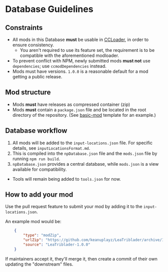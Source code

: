 # Database Guidelines

## Constraints

- All mods in this Database **must** be usable in [CCLoader](https://github.com/CCDirectLink/CCLoader), in order to ensure consistency. 
	- You aren't required to use its feature set, the requirement is to be compatible with the aforementioned modloader.
- To prevent conflict with NPM, newly submitted mods **must not** use `dependencies`; use `ccmodDependencies` instead.
- Mods must have versions. `1.0.0` is a reasonable default for a mod getting a public release.

## Mod structure

- Mods **must** have releases as compressed container (zip)
- Mods **must** contain a `package.json` file and be located in the root directory of the repository. (See [basic-mod](https://github.com/CCDirectLink/basic-mod) template for an example.)

## Database workflow

1. All mods will be added to the `input-locations.json` file. For specific details, see `inputLocationsFormat.md`.
2. This is compiled into the `npDatabase.json` file and the `mods.json` file by running `npm run build`.
3. `npDatabase.json` provides a central database, while `mods.json` is a view available for compatibility.

- Tools will remain being added to `tools.json` for now.

## How to add your mod

Use the pull request feature to submit your mod by adding it to the `input-locations.json`.

An example mod would be:

```json
	{
		"type": "modZip",
		"urlZip": "https://github.com/keanuplayz/LeaTriblader/archive/1.0.0.zip",
		"source": "LeaTriblader-1.0.0"
	}
```

If maintainers accept it, they'll merge it, then create a commit of their own updating the "downstream" files.

